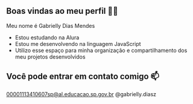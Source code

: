 ## Boas vindas ao meu perfil 💙💙
Meu nome é Gabrielly Dias Mendes

- Estou estudando na Alura
- Estou me desenvolvendo na linguagem JavaScript
- Utilizo esse espaço para minha organização e compartilhamento dos meu projetos desenvolvidos

## Você pode entrar em contato comigo 📫

00001113410607sp@al.educacao.sp.gov.br
@gabrielly.diasz
